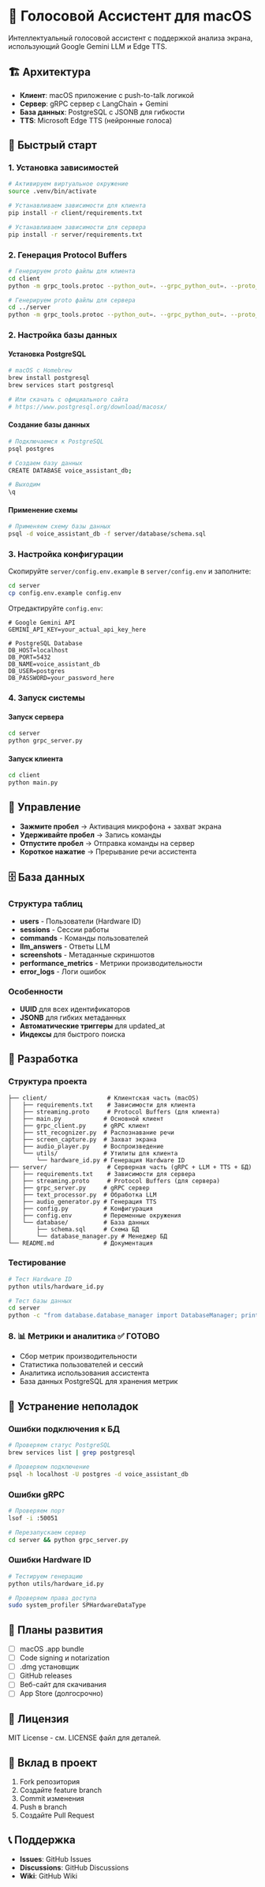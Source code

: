 # 🎤 Голосовой Ассистент для macOS

Интеллектуальный голосовой ассистент с поддержкой анализа экрана, использующий Google Gemini LLM и Edge TTS.

## 🏗️ Архитектура

- **Клиент**: macOS приложение с push-to-talk логикой
- **Сервер**: gRPC сервер с LangChain + Gemini
- **База данных**: PostgreSQL с JSONB для гибкости
- **TTS**: Microsoft Edge TTS (нейронные голоса)

## 🚀 Быстрый старт

### 1. Установка зависимостей

```bash
# Активируем виртуальное окружение
source .venv/bin/activate

# Устанавливаем зависимости для клиента
pip install -r client/requirements.txt

# Устанавливаем зависимости для сервера
pip install -r server/requirements.txt
```

### 2. Генерация Protocol Buffers

```bash
# Генерируем proto файлы для клиента
cd client
python -m grpc_tools.protoc --python_out=. --grpc_python_out=. --proto_path=. streaming.proto

# Генерируем proto файлы для сервера
cd ../server
python -m grpc_tools.protoc --python_out=. --grpc_python_out=. --proto_path=. streaming.proto
```

### 2. Настройка базы данных

#### Установка PostgreSQL
```bash
# macOS с Homebrew
brew install postgresql
brew services start postgresql

# Или скачать с официального сайта
# https://www.postgresql.org/download/macosx/
```

#### Создание базы данных
```bash
# Подключаемся к PostgreSQL
psql postgres

# Создаем базу данных
CREATE DATABASE voice_assistant_db;

# Выходим
\q
```

#### Применение схемы
```bash
# Применяем схему базы данных
psql -d voice_assistant_db -f server/database/schema.sql
```

### 3. Настройка конфигурации

Скопируйте `server/config.env.example` в `server/config.env` и заполните:

```bash
cd server
cp config.env.example config.env
```

Отредактируйте `config.env`:
```env
# Google Gemini API
GEMINI_API_KEY=your_actual_api_key_here

# PostgreSQL Database
DB_HOST=localhost
DB_PORT=5432
DB_NAME=voice_assistant_db
DB_USER=postgres
DB_PASSWORD=your_password_here
```

### 4. Запуск системы

#### Запуск сервера
```bash
cd server
python grpc_server.py
```

#### Запуск клиента
```bash
cd client
python main.py
```

## 🎯 Управление

- **Зажмите пробел** → Активация микрофона + захват экрана
- **Удерживайте пробел** → Запись команды
- **Отпустите пробел** → Отправка команды на сервер
- **Короткое нажатие** → Прерывание речи ассистента

## 🗄️ База данных

### Структура таблиц

- **users** - Пользователи (Hardware ID)
- **sessions** - Сессии работы
- **commands** - Команды пользователей
- **llm_answers** - Ответы LLM
- **screenshots** - Метаданные скриншотов
- **performance_metrics** - Метрики производительности
- **error_logs** - Логи ошибок

### Особенности

- **UUID** для всех идентификаторов
- **JSONB** для гибких метаданных
- **Автоматические триггеры** для updated_at
- **Индексы** для быстрого поиска

## 🔧 Разработка

### Структура проекта
```
├── client/                 # Клиентская часть (macOS)
│   ├── requirements.txt    # Зависимости для клиента
│   ├── streaming.proto     # Protocol Buffers (для клиента)
│   ├── main.py            # Основной клиент
│   ├── grpc_client.py     # gRPC клиент
│   ├── stt_recognizer.py  # Распознавание речи
│   ├── screen_capture.py  # Захват экрана
│   ├── audio_player.py    # Воспроизведение
│   └── utils/             # Утилиты для клиента
│       └── hardware_id.py # Генерация Hardware ID
├── server/                 # Серверная часть (gRPC + LLM + TTS + БД)
│   ├── requirements.txt    # Зависимости для сервера
│   ├── streaming.proto     # Protocol Buffers (для сервера)
│   ├── grpc_server.py     # gRPC сервер
│   ├── text_processor.py  # Обработка LLM
│   ├── audio_generator.py # Генерация TTS
│   ├── config.py          # Конфигурация
│   ├── config.env         # Переменные окружения
│   └── database/          # База данных
│       ├── schema.sql     # Схема БД
│       └── database_manager.py # Менеджер БД
└── README.md              # Документация
```

### Тестирование

```bash
# Тест Hardware ID
python utils/hardware_id.py

# Тест базы данных
cd server
python -c "from database.database_manager import DatabaseManager; print('DB OK')"
```

### 8. 📊 Метрики и аналитика ✅ ГОТОВО
- Сбор метрик производительности
- Статистика пользователей и сессий
- Аналитика использования ассистента
- База данных PostgreSQL для хранения метрик

## 🚨 Устранение неполадок

### Ошибки подключения к БД
```bash
# Проверяем статус PostgreSQL
brew services list | grep postgresql

# Проверяем подключение
psql -h localhost -U postgres -d voice_assistant_db
```

### Ошибки gRPC
```bash
# Проверяем порт
lsof -i :50051

# Перезапускаем сервер
cd server && python grpc_server.py
```

### Ошибки Hardware ID
```bash
# Тестируем генерацию
python utils/hardware_id.py

# Проверяем права доступа
sudo system_profiler SPHardwareDataType
```

## 🔮 Планы развития

- [ ] macOS .app bundle
- [ ] Code signing и notarization
- [ ] .dmg установщик
- [ ] GitHub releases
- [ ] Веб-сайт для скачивания
- [ ] App Store (долгосрочно)

## 📝 Лицензия

MIT License - см. LICENSE файл для деталей.

## 🤝 Вклад в проект

1. Fork репозитория
2. Создайте feature branch
3. Commit изменения
4. Push в branch
5. Создайте Pull Request

## 📞 Поддержка

- **Issues**: GitHub Issues
- **Discussions**: GitHub Discussions
- **Wiki**: GitHub Wiki
